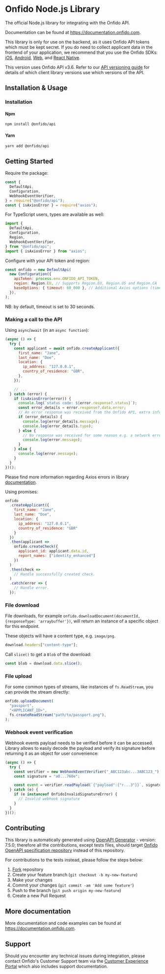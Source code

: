 # Onfido Node.js Library

The official Node.js library for integrating with the Onfido API.

Documentation can be found at <https://documentation.onfido.com>.

This library is only for use on the backend, as it uses Onfido API tokens which must be kept secret. If you do need to collect applicant data in the frontend of your application, we recommend that you use the Onfido SDKs: [iOS](https://github.com/onfido/onfido-ios-sdk), [Android](https://github.com/onfido/onfido-android-sdk), [Web](https://github.com/onfido/onfido-sdk-ui), and [React Native](https://github.com/onfido/react-native-sdk).

This version uses Onfido API v3.6. Refer to our [API versioning guide](https://developers.onfido.com/guide/api-versioning-policy#client-libraries) for details of which client library versions use which versions of the API.

## Installation & Usage

### Installation

#### Npm

```sh
npm install @onfido/api
```

#### Yarn

```sh
yarn add @onfido/api
```

## Getting Started

Require the package:

```js
const {
  DefaultApi,
  Configuration,
  WebhookEventVerifier,
} = require("@onfido/api");
const { isAxiosError } = require("axios");
```

For TypeScript users, types are available as well:

```ts
import {
  DefaultApi,
  Configuration,
  Region,
  WebhookEventVerifier,
} from "@onfido/api";
import { isAxiosError } from "axios";
```

Configure with your API token and region:

```js
const onfido = new DefaultApi(
  new Configuration({
    apiToken: process.env.ONFIDO_API_TOKEN,
    region: Region.EU, // Supports Region.EU, Region.US and Region.CA
    baseOptions: { timeout: 60_000 }, // Additional Axios options (timeout, etc.)
  }),
);
```

NB: by default, timeout is set to 30 seconds.

### Making a call to the API

Using `async`/`await` (in an `async function`):

```js
(async () => {
  try {
    const applicant = await onfido.createApplicant({
      first_name: "Jane",
      last_name: "Doe",
      location: {
        ip_address: "127.0.0.1",
        country_of_residence: "GBR",
      },
    });

    // ...
  } catch (error) {
    if (isAxiosError(error)) {
      console.log(`status code: ${error.response?.status}`);
      const error_details = error.response?.data.error;
      // An error response was received from the Onfido API, extra info is available.
      if (error_details) {
        console.log(error_details.message);
        console.log(error_details.type);
      } else {
        // No response was received for some reason e.g. a network error.
        console.log(error.message);
      }
    } else {
      console.log(error.message);
    }
  }
})();
```

Please find more information regarding Axios errors in library [documentation](https://axios-http.com/docs/handling_errors).

Using promises:

```js
onfido
  .createApplicant({
    first_name: "Jane",
    last_name: "Doe",
    location: {
      ip_address: "127.0.0.1",
      country_of_residence: "GBR"
    }
  })
  .then(applicant =>
    onfido.createCheck({
      applicant_id: applicant.data.id,
      report_names: ["identity_enhanced"]
    })
  )
  .then(check =>
    // Handle successfully created check.
  )
  .catch(error => {
    // Handle error.
  });
```

### File download

File downloads, for example `onfido.downloadDocument(documentId, {responseType: 'arraybuffer'})`, will return an instance of a specific object for this endpoint.

These objects will have a content type, e.g. `image/png`.

```js
download.headers["content-type"];
```

Call `slice()` to get a `Blob` of the download:

```js
const blob = download.data.slice();
```

### File upload

For some common types of streams, like instances of `fs.ReadStream`, you can provide the stream directly:

```js
onfido.uploadDocument(
  "passport",
  "<APPLICANT_ID>",
  fs.createReadStream("path/to/passport.png"),
);
```

### Webhook event verification

Webhook events payload needs to be verified before it can be accessed. Library allows to easily decode the payload and verify its signature before returning it as an object for user convenience:

```js
(async () => {
  try {
    const verifier = new WebhookEventVerifier("_ABC123abc...3ABC123_");
    const signature = "a0...760e";

    const event = verifier.readPayload(`{"payload":{"r...3"}}`, signature);
  } catch (e) {
    if (e instanceof OnfidoInvalidSignatureError) {
      // Invalid webhook signature
    }
  }
})();
```

## Contributing

This library is automatically generated using [OpenAPI Generator](https://openapi-generator.tech) - version: 7.5.0; therefore all the contributions, except tests files, should target [Onfido OpenAPI specification repository](https://github.com/onfido/onfido-openapi-spec/tree/master) instead of this repository.

For contributions to the tests instead, please follow the steps below:

1. [Fork](<https://github.com/onfido/onfido-node/fork>) repository
2. Create your feature branch (`git checkout -b my-new-feature`)
3. Make your changes
4. Commit your changes (`git commit -am 'Add some feature'`)
5. Push to the branch (`git push origin my-new-feature`)
6. Create a new Pull Request

## More documentation

More documentation and code examples can be found at <https://documentation.onfido.com>.

## Support

Should you encounter any technical issues during integration, please contact Onfido's Customer Support team
via the [Customer Experience Portal](https://public.support.onfido.com/) which also includes support documentation.

